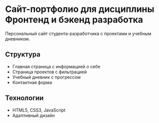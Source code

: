 # Сайт-портфолио для дисциплины Фронтенд и бэкенд разработка

Персональный сайт студента-разработчика с проектами и учебным дневником.

## Структура
- Главная страница с информацией о себе
- Страница проектов с фильтрацией
- Учебный дневник с прогрессом
- Контактная форма

## Технологии
- HTML5, CSS3, JavaScript
- Адаптивный дизайн